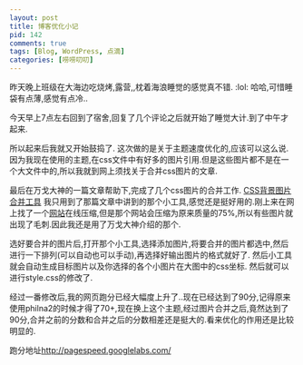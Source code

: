 ```yaml
--- 
layout: post
title: 博客优化小记
pid: 142
comments: true
tags: [Blog, WordPress, 点滴]
categories: [唠唠叨叨]
---
```

昨天晚上班级在大海边吃烧烤,露营,,枕着海浪睡觉的感觉真不错. :lol: 哈哈,可惜睡袋有点薄,感觉有点冷..

今天早上7点左右回到了宿舍,回复了几个评论之后就开始了睡觉大计.到了中午才起来.

所以起来后我就又开始鼓捣了. 这次做的是关于主题速度优化的,应该可以这么说.
因为我现在使用的主题,在css文件中有好多的图片引用.但是这些图片都不是在一个大文件中的,所以我就到网上须找关于合并css图片的文章.

最后在万戈大神的一篇文章帮助下,完成了几个css图片的合并工作. [CSS背景图片合并工具](http://wange.im/css-background-image-combination-tool.html) 我只用到了那篇文章中讲到的那个小工具,感觉还是挺好用的.刚上来在网上找了一个[网站](http://cn.spritegen.website-performance.org/)在线压缩,但是那个网站会压缩为原来质量的75%,所以有些图片就出现了毛刺.因此我还是用了万戈大神介绍的那个.

选好要合并的图片后,打开那个小工具,选择添加图片,将要合并的图片都选中,然后进行一下排列(可以自动也可以手动),再选择好输出图片的格式就好了. 然后小工具就会自动生成目标图片以及你选择的各个小图片在大图中的css坐标.
然后就可以进行style.css的修改了.

经过一番修改后,我的网页跑分已经大幅度上升了..现在已经达到了90分,记得原来使用philna2的时候才得了70+,现在换上这个主题,经过图片合并之后,竟然达到了90分,合并之前的分数和合并之后的分数相差还是挺大的.看来优化的作用还是比较明显的.

跑分地址<http://pagespeed.googlelabs.com/>
